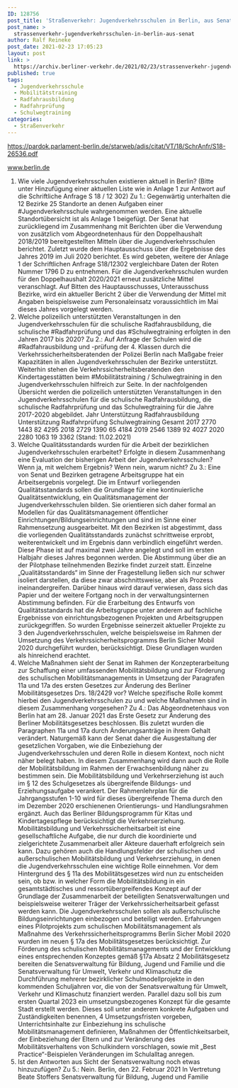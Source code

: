 ```yaml
---
ID: 128756
post_title: 'Straßenverkehr: Jugendverkehrsschulen in Berlin, aus Senat'
post_name: >
  strassenverkehr-jugendverkehrsschulen-in-berlin-aus-senat
author: Ralf Reineke
post_date: 2021-02-23 17:05:23
layout: post
link: >
  https://archiv.berliner-verkehr.de/2021/02/23/strassenverkehr-jugendverkehrsschulen-in-berlin-aus-senat/
published: true
tags:
  - Jugendverkehrsschule
  - Mobilitätstraining
  - Radfahrausbildung
  - Radfahrprüfung
  - Schulwegtraining
categories:
  - Straßenverkehr
---
```

https://pardok.parlament-berlin.de/starweb/adis/citat/VT/18/SchrAnfr/S18-26536.pdf

www.berlin.de

1. Wie viele Jugendverkehrsschulen existieren aktuell in Berlin? (Bitte unter Hinzufügung einer aktuellen Liste wie in Anlage 1 zur Antwort auf die Schriftliche Anfrage S 18 / 12 302)
Zu 1.:
Gegenwärtig unterhalten die 12 Bezirke 25 Standorte an denen Aufgaben einer #Jugendverkehrsschule wahrgenommen werden. Eine aktuelle Standortübersicht ist als
Anlage 1 beigefügt.
Der Senat hat zurückliegend im Zusammenhang mit Berichten über die Verwendung
von zusätzlich vom Abgeordnetenhaus für den Doppelhaushalt 2018/2019 bereitgestellten Mitteln über die Jugendverkehrsschulen berichtet. Zuletzt wurde dem Hauptausschuss über die Ergebnisse des Jahres 2019 im Juli 2020 berichtet. Es wird gebeten, weitere der Anlage 1 der Schriftlichen Anfrage S18/12302 vergleichbare Daten der Roten Nummer 1796 D zu entnehmen. Für die Jugendverkehrsschulen wurden für den Doppelhaushalt 2020/2021 erneut zusätzliche Mittel veranschlagt. Auf
Bitten des Hauptausschusses, Unterausschuss Bezirke, wird ein aktueller Bericht
2
über die Verwendung der Mittel mit Angaben beispielsweise zum Personaleinsatz voraussichtlich im Mai dieses Jahres vorgelegt werden.
2. Welche polizeilich unterstützten Veranstaltungen in den Jugendverkehrsschulen für die schulische
Radfahrausbildung, die schulische #Radfahrprüfung und das #Schulwegtraining erfolgten in den Jahren
2017 bis 2020?
Zu 2.:
Auf Anfrage der Schulen wird die #Radfahrausbildung und -prüfung der 4. Klassen
durch die Verkehrssicherheitsberatenden der Polizei Berlin nach Maßgabe freier Kapazitäten in allen Jugendverkehrsschulen der Bezirke unterstützt.
Weiterhin stehen die Verkehrssicherheitsberatenden den Kindertagesstätten beim #Mobilitätstraining / Schulwegtraining in den Jugendverkehrsschulen hilfreich zur Seite.
In der nachfolgenden Übersicht werden die polizeilich unterstützten Veranstaltungen
in den Jugendverkehrsschulen für die schulische Radfahrausbildung, die schulische
Radfahrprüfung und das Schulwegtraining für die Jahre 2017-2020 abgebildet.
Jahr Unterstützung
Radfahrausbildung
Unterstützung
Radfahrprüfung
Schulwegtraining Gesamt
2017 2770 1443 82 4295
2018 2729 1390 65 4184
2019 2546 1389 92 4027
2020 2280 1063 19 3362
(Stand: 11.02.2021)
3. Welche Qualitätsstandards wurden für die Arbeit der bezirklichen Jugendverkehrsschulen erarbeitet? Erfolgte in diesem Zusammenhang eine Evaluation der bisherigen Arbeit der Jugendverkehrsschulen? Wenn ja, mit welchem Ergebnis? Wenn nein, warum nicht?
Zu 3.:
Eine von Senat und Bezirken getragene Arbeitsgruppe hat ein Arbeitsergebnis vorgelegt. Die im Entwurf vorliegenden Qualitätsstandards sollen die Grundlage für eine
kontinuierliche Qualitätsentwicklung, ein Qualitätsmanagement der Jugendverkehrsschulen bilden. Sie orientieren sich daher formal an Modellen für das Qualitätsmanagement öffentlicher Einrichtungen/Bildungseinrichtungen und sind im Sinne einer
Rahmensetzung ausgearbeitet. Mit den Bezirken ist abgestimmt, dass die vorliegenden Qualitätsstandards zunächst schrittweise erprobt, weiterentwickelt und im Ergebnis dann verbindlich eingeführt werden. Diese Phase ist auf maximal zwei Jahre angelegt und soll im ersten Halbjahr dieses Jahres begonnen werden. Die Abstimmung
über die an der Pilotphase teilnehmenden Bezirke findet zurzeit statt. Einzelne „Qualitätsstandards“ im Sinne der Fragestellung ließen sich nur schwer isoliert darstellen,
da diese zwar abschnittsweise, aber als Prozess ineinandergreifen. Darüber hinaus
wird darauf verwiesen, dass sich das Papier und der weitere Fortgang noch in der
verwaltungsinternen Abstimmung befinden.
Für die Erarbeitung des Entwurfs von Qualitätsstandards hat die Arbeitsgruppe unter
anderem auf fachliche Ergebnisse von einrichtungsbezogenen Projekten und Arbeitsgruppen zurückgegriffen. So wurden Ergebnisse seinerzeit aktueller Projekte zu
3
den Jugendverkehrsschulen, welche beispielsweise im Rahmen der Umsetzung des
Verkehrssicherheitsprogramms Berlin Sicher Mobil 2020 durchgeführt wurden, berücksichtigt. Diese Grundlagen wurden als hinreichend erachtet.
4. Welche Maßnahmen sieht der Senat im Rahmen der Konzepterarbeitung zur Schaffung einer umfassenden Mobilitätsbildung und zur Förderung des schulischen Mobilitätsmanagements in Umsetzung der Paragrafen 11a und 17a des ersten Gesetzes zur Änderung des Berliner Mobilitätsgesetzes
Drs. 18/2429 vor? Welche spezifische Rolle kommt hierbei den Jugendverkehrsschulen zu und welche
Maßnahmen sind in diesem Zusammenhang vorgesehen?
Zu 4.:
Das Abgeordnetenhaus von Berlin hat am 28. Januar 2021 das Erste Gesetz zur Änderung des Berliner Mobilitätsgesetzes beschlossen. Bis zuletzt wurden die Paragraphen 11a und 17a durch Änderungsanträge in ihrem Gehalt verändert. Naturgemäß
kann der Senat daher die Ausgestaltung der gesetzlichen Vorgaben, wie die Einbeziehung der Jugendverkehrsschulen und deren Rolle in diesem Kontext, noch nicht
näher belegt haben. In diesem Zusammenhang wird dann auch die Rolle der Mobilitätsbildung im Rahmen der Erwachsenbildung näher zu bestimmen sein.
Die Mobilitätsbildung und Verkehrserziehung ist auch im § 12 des Schulgesetzes als
übergreifende Bildungs- und Erziehungsaufgabe verankert. Der Rahmenlehrplan für
die Jahrgangsstufen 1-10 wird für dieses übergreifende Thema durch den im Dezember 2020 erschienenen Orientierungs- und Handlungsrahmen ergänzt. Auch das Berliner Bildungsprogramm für Kitas und Kindertagespflege berücksichtigt die Verkehrserziehung.
Mobilitätsbildung und Verkehrssicherheitsarbeit ist eine gesellschaftliche Aufgabe,
die nur durch die koordinierte und zielgerichtete Zusammenarbeit aller Akteure dauerhaft erfolgreich sein kann. Dazu gehören auch die Handlungsfelder der schulischen
und außerschulischen Mobilitätsbildung und Verkehrserziehung, in denen die Jugendverkehrsschulen eine wichtige Rolle einnehmen. Vor dem Hintergrund des §
11a des Mobilitätsgesetzes wird nun zu entscheiden sein, ob bzw. in welcher Form
die Mobilitätsbildung in ein gesamtstädtisches und ressortübergreifendes Konzept
auf der Grundlage der Zusammenarbeit der beteiligten Senatsverwaltungen und beispielsweise weiterer Träger der Verkehrssicherheitsarbeit gefasst werden kann. Die
Jugendverkehrsschulen sollen als außerschulische Bildungseinrichtungen einbezogen und beteiligt werden.
Erfahrungen eines Pilotprojekts zum schulischen Mobilitätsmanagement als Maßnahme des Verkehrssicherheitsprogramms Berlin Sicher Mobil 2020 wurden im
neuen § 17a des Mobilitätsgesetzes berücksichtigt.
Zur Förderung des schulischen Mobilitätsmanagements und der Entwicklung eines
entsprechenden Konzeptes gemäß §17a Absatz 2 Mobilitätsgesetz bereiten die Senatsverwaltung für Bildung, Jugend und Familie und die Senatsverwaltung für Umwelt, Verkehr und Klimaschutz die Durchführung mehrerer bezirklicher Schulmodellprojekte in den kommenden Schuljahren vor, die von der Senatsverwaltung für Umwelt, Verkehr und Klimaschutz finanziert werden. Parallel dazu soll bis zum ersten
Quartal 2023 ein umsetzungsbezogenes Konzept für die gesamte Stadt erstellt werden. Dieses soll unter anderem konkrete Aufgaben und Zuständigkeiten benennen,
4
Umsetzungsfristen vorgeben, Unterrichtsinhalte zur Einbeziehung ins schulische Mobilitätsmanagement definieren, Maßnahmen der Öffentlichkeitsarbeit, der Einbeziehung der Eltern und zur Veränderung des Mobilitätsverhaltens von Schulkindern vorschlagen, sowie mit „Best Practice“-Beispielen Veränderungen im Schulalltag anregen.
5. Ist den Antworten aus Sicht der Senatsverwaltung noch etwas hinzuzufügen?
Zu 5.:
Nein.
Berlin, den 22. Februar 2021
In Vertretung
Beate Stoffers
Senatsverwaltung für Bildung,
Jugend und Familie